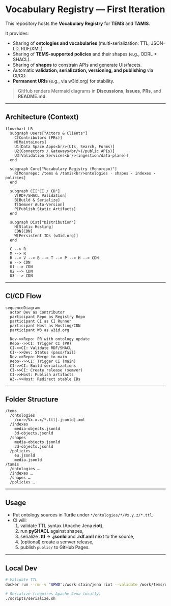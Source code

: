 # Vocabulary Registry — First Iteration

This repository hosts the **Vocabulary Registry** for **TEMS** and **TAMIS**.

It provides:

- Sharing of **ontologies and vocabularies** (multi-serialization: TTL, JSON-LD, RDF/XML).
- Sharing of **TEMS-supported policies** and their shapes (e.g., ODRL + SHACL).
- Sharing of **shapes** to constrain APIs and generate UIs/facets.
- Automatic **validation, serialization, versioning, and publishing** via CI/CD.
- **Permanent URIs** (e.g., via w3id.org) for stability.

> GitHub renders Mermaid diagrams in **Discussions**, **Issues**, **PRs**, and **README.md**.

---

## Architecture (Context)

```mermaid
flowchart LR
  subgraph Users["Actors & Clients"]
    C[Contributors (PRs)]
    M[Maintainers]
    U1[Data Space Apps<br/>(UIs, Search, Forms)]
    U2[Connectors / Gateways<br/>(/public APIs)]
    U3[Validation Services<br/>(ingestion/data-plane)]
  end

  subgraph Core["Vocabulary Registry (Monorepo)"]
    R[Monorepo: /tems & /tamis<br/>ontologies · shapes · indexes · policies]
  end

  subgraph CI["CI / CD"]
    V[RDF/SHACL Validation]
    B[Build & Serialize]
    T[Semver Auto-Version]
    P[Publish Static Artifacts]
  end

  subgraph Dist["Distribution"]
    H[Static Hosting]
    CDN[CDN]
    W[Persistent IDs (w3id.org)]
  end

  C --> R
  M --> R
  R --> V --> B --> T --> P --> H --> CDN
  W --> CDN
  U1 --> CDN
  U2 --> CDN
  U3 --> CDN
```

---

## CI/CD Flow

```mermaid
sequenceDiagram
  actor Dev as Contributor
  participant Repo as Registry Repo
  participant CI as CI Runner
  participant Host as Hosting/CDN
  participant W3 as w3id.org

  Dev->>Repo: PR with ontology update
  Repo-->>CI: Trigger CI (PR)
  CI->>CI: Validate RDF/SHACL
  CI-->>Dev: Status (pass/fail)
  Dev->>Repo: Merge to main
  Repo-->>CI: Trigger CI (main)
  CI->>CI: Build serializations
  CI->>CI: Create release (semver)
  CI->>Host: Publish artifacts
  W3-->>Host: Redirect stable IDs
```

---

## Folder Structure

```text
/tems
  /ontologies
    /core/Vx.x.x/*.ttl|.jsonld|.xml
  /indexes
    media-objects.jsonld
    3d-objects.jsonld
  /shapes
    media-objects.jsonld
    3d-objects.jsonld
  /policies
    eu.jsonld
    media.jsonld
/tamis
  /ontologies …
  /indexes …
  /shapes …
  /policies …
```

---

## Usage

- Put ontology sources in Turtle under `*/ontologies/*/Vx.y.z/*.ttl`.
- CI will:
  1) validate TTL syntax (Apache Jena **riot**),
  2) run **pySHACL** against shapes,
  3) serialize **.ttl** → **.jsonld** and **.rdf.xml** next to the source,
  4) (optional) create a semver release,
  5) publish `public/` to GitHub Pages.

---

## Local Dev

```bash
# Validate TTL
docker run --rm -v "$PWD":/work stain/jena riot --validate /work/tems/ontologies/core/V0.1.0/core.ttl

# Serialize (requires Apache Jena locally)
./scripts/serialize.sh
```
